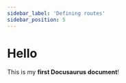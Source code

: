 ```yaml
---
sidebar_label: 'Defining routes'
sidebar_position: 5
---
```


# Hello

This is my **first Docusaurus document**!
